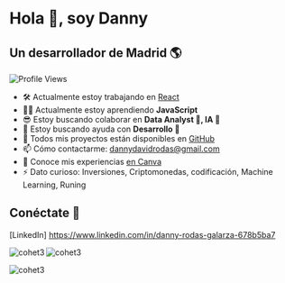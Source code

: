 # Hola 🤗, soy Danny
## Un desarrollador de Madrid 🌎

![Profile Views](https://komarev.com/ghpvc/?username=cohet3&label=Profile%20views&color=0e75b6&style=flat)



- 🛠️ Actualmente estoy trabajando en [React](https://github.com/cohet3/React)
- ⛹🏻️ Actualmente estoy aprendiendo **JavaScript**
- 😎 Estoy buscando colaborar en **Data Analyst 🤖, IA 🦾**
- 🤝 Estoy buscando ayuda con **Desarrollo 🦿**
- 📲 Todos mis proyectos están disponibles en [GitHub](https://github.com/cohet3)
- 📫 Cómo contactarme: [dannydavidrodas@gmail.com](mailto:dannydavidrodas@gmail.com)
- 📄 Conoce mis experiencias [en Canva](https://www.canva.com/design/DAEvcMWr8c4/tivlf2RYIVliQfqulRU1hQ/edit?utm_content=DAEvcMWr8c4&utm_campaign=designshare&utm_medium=link2&utm_source=sharebutton)
- ⚡ Dato curioso: Inversiones, Criptomonedas, codificación, Machine Learning, Runing

## Conéctate 🔌

 [LinkedIn] https://www.linkedin.com/in/danny-rodas-galarza-678b5ba7
<!-- Aquí puedes agregar enlaces a tus perfiles de redes sociales -->


<!-- Aquí puedes agregar los íconos de las tecnologías con las que trabajas -->
<p><img align="left" src="https://github-readme-stats.vercel.app/api/top-langs?username=cohet3&show_icons=true&locale=en&layout=compact" alt="cohet3" /> </p>

<p> <img align="center" src="https://github-readme-stats.vercel.app/api?username=cohet3&show_icons=true&locale=en" alt="cohet3" /> </p>

<p><img align="center" src="https://github-readme-streak-stats.herokuapp.com/?user=cohet3&" alt="cohet3" /></p>
<!-- Agrega tus estadísticas de GitHub si lo deseas -->
